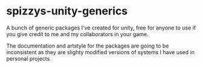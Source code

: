 # spizzys-unity-generics

A bunch of generic packages I've created for unity, free for anyone to use if you give credit to me and my collaborators in your game. 

The documentation and artstyle for the packages are going to be inconsistent as they are slighty modified versions of systems I have used in personal projects
